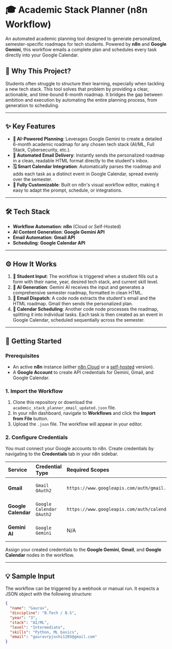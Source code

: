 # 🎓 Academic Stack Planner (n8n Workflow)

An automated academic planning tool designed to generate personalized, semester-specific roadmaps for tech students. Powered by **n8n** and **Google Gemini**, this workflow emails a complete plan and schedules every task directly into your Google Calendar.

## 🤔 Why This Project?

Students often struggle to structure their learning, especially when tackling a new tech stack. This tool solves that problem by providing a clear, actionable, and time-bound 6-month roadmap. It bridges the gap between ambition and execution by automating the entire planning process, from generation to scheduling.

---

## ✨ Key Features

-   **🤖 AI-Powered Planning**: Leverages Google Gemini to create a detailed 6-month academic roadmap for any chosen tech stack (AI/ML, Full Stack, Cybersecurity, etc.).
-   **📧 Automated Email Delivery**: Instantly sends the personalized roadmap in a clean, readable HTML format directly to the student's inbox.
-   **🗓️ Smart Calendar Integration**: Automatically parses the roadmap and adds each task as a distinct event in Google Calendar, spread evenly over the semester.
-   **🔧 Fully Customizable**: Built on n8n's visual workflow editor, making it easy to adapt the prompt, schedule, or integrations.

---

## 🛠️ Tech Stack

-   **Workflow Automation**: **n8n** (Cloud or Self-Hosted)
-   **AI Content Generation**: **Google Gemini API**
-   **Email Automation**: **Gmail API**
-   **Scheduling**: **Google Calendar API**

---

## ⚙️ How It Works

1.  **📝 Student Input**: The workflow is triggered when a student fills out a form with their name, year, desired tech stack, and current skill level.
2.  **🧠 AI Generation**: Gemini AI receives the input and generates a comprehensive semester roadmap, formatted in clean HTML.
3.  **📨 Email Dispatch**: A code node extracts the student's email and the HTML roadmap. Gmail then sends the personalized plan.
4.  **📅 Calendar Scheduling**: Another code node processes the roadmap, splitting it into individual tasks. Each task is then created as an event in Google Calendar, scheduled sequentially across the semester.

---

## 🚀 Getting Started

### Prerequisites

-   An active **n8n** instance (either [n8n Cloud](https://n8n.io/cloud/) or a [self-hosted](https://docs.n8n.io/hosting/installation/) version).
-   A **Google Account** to create API credentials for Gemini, Gmail, and Google Calendar.

### 1. Import the Workflow

1.  Clone this repository or download the `academic_stack_planner_email_updated.json` file.
2.  In your n8n dashboard, navigate to **Workflows** and click the **Import from File** button.
3.  Upload the `.json` file. The workflow will appear in your editor.

### 2. Configure Credentials

You must connect your Google accounts to n8n. Create credentials by navigating to the **Credentials** tab in your n8n sidebar.

| Service | Credential Type | Required Scopes | Setup Guide |
| :--- | :--- | :--- | :--- |
| **Gmail** | `Gmail OAuth2` | `https://www.googleapis.com/auth/gmail.send` | [Google Cloud Console](https://console.cloud.google.com/) |
| **Google Calendar** | `Google Calendar OAuth2`| `https://www.googleapis.com/auth/calendar` | [Google Cloud Console](https://console.cloud.google.com/) |
| **Gemini AI** | `Google Gemini` | N/A | [Google AI Studio](https://aistudio.google.com/app/apikey) |

Assign your created credentials to the **Google Gemini**, **Gmail**, and **Google Calendar** nodes in the workflow.

---

## 💡 Sample Input

The workflow can be triggered by a webhook or manual run. It expects a JSON object with the following structure:

```json
{
  "name": "Gaurav",
  "discipline": "B.Tech / B.S",
  "year": "3",
  "stack": "AI/ML",
  "level": "Intermediate",
  "skills": "Python, ML basics",
  "email": "gauravrpjoshi1205@gmail.com"
}
